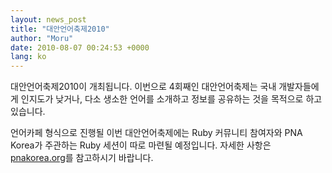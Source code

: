 ```yaml
---
layout: news_post
title: "대안언어축제2010"
author: "Moru"
date: 2010-08-07 00:24:53 +0000
lang: ko
---
```


대안언어축제2010이 개최됩니다. 이번으로 4회째인 대안언어축제는 국내 개발자들에게 인지도가 낮거나, 다소 생소한 언어를 소개하고
정보를 공유하는 것을 목적으로 하고 있습니다.

언어카페 형식으로 진행될 이번 대안언어축제에는 Ruby 커뮤니티 참여자와 PNA Korea가 주관하는 Ruby 세션이 따로 마련될
예정입니다. 자세한 사항은 [pnakorea.org][1]를 참고하시기 바랍니다.



[1]: http://pnakorea.org/default.aspx
